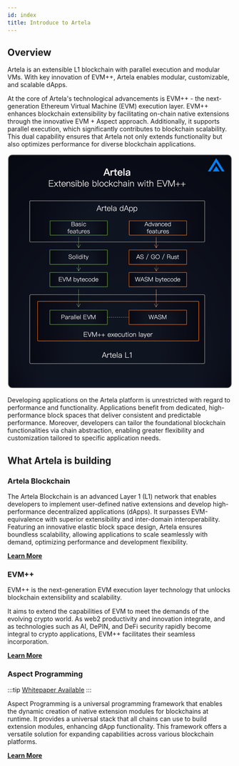 ```yaml
---
id: index
title: Introduce to Artela
---
```


## Overview

Artela is an extensible L1 blockchain with parallel execution and modular VMs. With key innovation of EVM++, Artela enables modular, customizable, and scalable dApps.

At the core of Artela's technological advancements is EVM++ - the next-generation Ethereum Virtual Machine (EVM) execution layer. EVM++ enhances blockchain extensibility by facilitating on-chain native extensions through the innovative EVM + Aspect approach. Additionally, it supports parallel execution, which significantly contributes to blockchain scalability. This dual capability ensures that Artela not only extends functionality but also optimizes performance for diverse blockchain applications.

![fifty_p](./img/artela2.png)

Developing applications on the Artela platform is unrestricted with regard to performance and functionality. Applications benefit from dedicated, high-performance block spaces that deliver consistent and predictable performance. Moreover, developers can tailor the foundational blockchain functionalities via chain abstraction, enabling greater flexibility and customization tailored to specific application needs.

## What Artela is building

### Artela Blockchain

The Artela Blockchain is an advanced Layer 1 (L1) network that enables developers to implement user-defined native extensions and develop high-performance decentralized applications (dApps). It surpasses EVM-equivalence with superior extensibility and inter-domain interoperability. Featuring an innovative elastic block space design, Artela ensures boundless scalability, allowing applications to scale seamlessly with demand, optimizing performance and development flexibility.

**[Learn More](/main/Artela-Blockchain)**

### EVM++

EVM++ is the next-generation EVM execution layer technology that unlocks blockchain extensibility and scalability.

It aims to extend the capabilities of EVM to meet the demands of the evolving crypto world. As web2 productivity and innovation integrate, and as technologies such as AI, DePIN, and DeFi security rapidly become integral to crypto applications, EVM++ facilitates their seamless incorporation.

**[Learn More](/main/Artela-Blockchain/EVM++)**

### Aspect Programming

:::tip
[Whitepaper Available](https://github.com/artela-network/aspect-whitepaper/blob/main/latex/build/whitepaper.pdf)
:::

Aspect Programming is a universal programming framework that enables the dynamic creation of native extension modules for blockchains at runtime. It provides a universal stack that all chains can use to build extension modules, enhancing dApp functionality. This framework offers a versatile solution for expanding capabilities across various blockchain platforms.

**[Learn More](/main/Aspect-Programming)**
